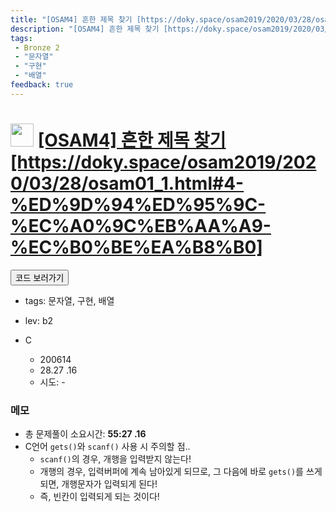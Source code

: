```yaml
---
title: "[OSAM4] 흔한 제목 찾기 [https://doky.space/osam2019/2020/03/28/osam01_1.html#4-%ED%9D%94%ED%95%9C-%EC%A0%9C%EB%AA%A9-%EC%B0%BE%EA%B8%B0]"
description: "[OSAM4] 흔한 제목 찾기 [https://doky.space/osam2019/2020/03/28/osam01_1.html#4-%ED%9D%94%ED%95%9C-%EC%A0%9C%EB%AA%A9-%EC%B0%BE%EA%B8%B0] 문제풀이"
tags: 
 - Bronze 2
 - "문자열"
 - "구현"
 - "배열"
feedback: true
---
```

<h1><img src="https://doky.space/assets/icpclev/b2.svg" height="37px"> <a href="http://icpc.me/OSAM4" target="_blank">[OSAM4] 흔한 제목 찾기 [https://doky.space/osam2019/2020/03/28/osam01_1.html#4-%ED%9D%94%ED%95%9C-%EC%A0%9C%EB%AA%A9-%EC%B0%BE%EA%B8%B0]</a></h1>

<a href="https://github.com/DokySp/acmicpc-practice/tree/master/OSAM4"><button class="btn btn-info">코드 보러가기</button></a>

 - tags: 문자열, 구현, 배열
 - lev: b2

- C
  - 200614
  - 28.27 .16
  - 시도: -


### 메모
 - 총 문제풀이 소요시간: **55:27 .16**
 - C언어 `gets()`와 `scanf()` 사용 시 주의할 점..
    - `scanf()`의 경우, 개행을 입력받지 않는다!
    - 개행의 경우, 입력버퍼에 계속 남아있게 되므로, 그 다음에 바로 `gets()`를 쓰게 되면, 개행문자가 입력되게 된다!
    - 즉, 빈칸이 입력되게 되는 것이다!

